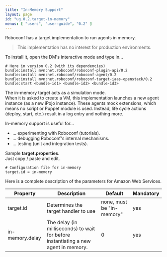 ```yaml
---
title: "In-Memory Support"
layout: page
id: "ug.0.2.target-in-memory"
menus: [ "users", "user-guide", "0.2" ]
---
```


Roboconf has a target implementation to run agents in memory.    

> This implementation has no interest for production environments.

To install it, open the DM's interactive mode and type in...

```properties
# Here in version 0.2 (with its dependencies)
bundle:install mvn:net.roboconf/roboconf-plugin-api/0.2
bundle:install mvn:net.roboconf/roboconf-agent/0.2
bundle:install mvn:net.roboconf/roboconf-target-iaas-openstack/0.2
bundle:start <bundle-id1> <bundle-id2> <bundle-id3>
```

The in-memory target acts as a simulation mode.  
When it is asked to create a VM, this implementation launches a new agent instance (as a new
iPojo instance). These agents mock extensions, which means no script or Puppet module is used.
Instead, life cycle actions (deploy, start, etc.) result in a log entry and nothing more.

In-memory support is useful for...

* ... experimenting with Roboconf (tutorials).
* ... debugging Roboconf's internal mechanisms.
* ... testing (unit and integration tests).

Sample **target.properties**.  
Just copy / paste and edit.

``` properties
# Configuration file for in-memory
target.id = in-memory
```

Here is a complete description of the parameters for Amazon Web Services.

| Property | Description | Default | Mandatory
| --- | --- | --- | --- |
| target.id | Determines the target handler to use | none, must be "in-memory" | yes |
| in-memory.delay | The delay (in milliseconds) to wait for before instantiating a new agent in memory. | 0 | yes |
